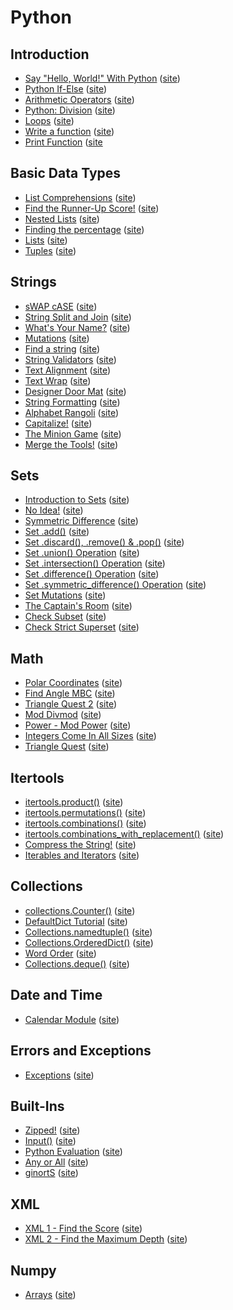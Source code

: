 # Python
## Introduction
- [Say "Hello, World!" With Python](./py-hello-world.py) ([site](https://www.hackerrank.com/challenges/py-hello-world/))
- [Python If-Else](./py-if-else.py) ([site](https://www.hackerrank.com/challenges/py-if-else/))
- [Arithmetic Operators](./python-arithmetic-operators.py) ([site](https://hackerrank.com/challenges/python-arithmetic-operators/))
- [Python: Division](./python-division.py) ([site](https://www.hackerrank.com/challenges/python-division/))
- [Loops](./pyths.py) ([site](https://www.hackerrank.com/challenges/python-loops/))
- [Write a function](./write-a-function.py) ([site](https://www.hackerrank.com/challenges/write-a-function/))
- [Print Function](./python-print.py) ([site](https://www.hackerrank.com/challenges/python-print)

## Basic Data Types
- [List Comprehensions](./list-comprehensions.py) ([site](https://www.hackerrank.com/challenges/list-comprehensions/))
- [Find the Runner-Up Score!](./find-second-maximum-number-in-a-list.py) ([site](https://www.hackerrank.com/challenges/find-second-maximum-number-in-a-list/))
- [Nested Lists](./nested-list.py) ([site](https://www.hackerrank.com/challenges/nested-list/))
- [Finding the percentage](./finding-the-percentage.py) ([site](https://www.hackerrank.com/challenges/finding-the-percentage/))
- [Lists](./python-lists.py) ([site](https://www.hackerrank.com/challenges/python-lists/))
- [Tuples](./python-tuples.py) ([site](https://www.hackerrank.com/challenges/python-tuples/))

## Strings
- [sWAP cASE](./swap-case.py) ([site](https://www.hackerrank.com/challenges/swap-case/))
- [String Split and Join](./python-split-string-and-join.py) ([site](https://www.hackerrank.com/challenges/python-split-string-and-join/))
- [What's Your Name?](./whats-your-name.py) ([site](https://www.hackerrank.com/challenges/whats-your-name/))
- [Mutations](./python-mutations.py) ([site](https://www.hackerrank.com/challenges/python-mutations/))
- [Find a string](./find-a-string.py) ([site](https://www.hackerrank.com/challenges/find-a-string/))
- [String Validators](./string-validators.py) ([site](https://www.hackerrank.com/challenges/string-validators/))
- [Text Alignment](./text-alignment.py) ([site](https://www.hackerrank.com/challenges/text-alignment/))
- [Text Wrap](./text-wrap.py) ([site](https://www.hackerrank.com/challenges/text-wrap/))
- [Designer Door Mat](./designer-door-mat.py) ([site](https://www.hackerrank.com/challenges/designer-door-mat/))
- [String Formatting](./python-string-formatting.py) ([site](https://www.hackerrank.com/challenges/python-string-formatting/))
- [Alphabet Rangoli](./alphabet-rangoli.py) ([site](https://www.hackerrank.com/challenges/alphabet-rangoli/))
- [Capitalize!](./capitalize.py) ([site](https://www.hackerrank.com/challenges/capitalize/))
- [The Minion Game](./the-minion-game.py) ([site](https://www.hackerrank.com/challenges/the-minion-game/))
- [Merge the Tools!](./merge-the-tools.py) ([site](https://www.hackerrank.com/challenges/merge-the-tools/))

## Sets
- [Introduction to Sets](./py-introduction-to-sets.py) ([site](https://www.hackerrank.com/challenges/py-introduction-to-sets/))
- [No Idea!](./no-idea.py) ([site](https://www.hackerrank.com/challenges/no-idea/))
- [Symmetric Difference](./symmetric-difference.py) ([site](https://www.hackerrank.com/challenges/symmetric-difference/))
- [Set .add()](./py-set-add.py) ([site](https://www.hackerrank.com/challenges/py-set-add/))
- [Set .discard(), .remove() & .pop()](./py-set-discard-remove-pop.py) ([site](https://www.hackerrank.com/challenges/py-set-discard-remove-pop/))
- [Set .union() Operation](./py-set-union.py) ([site](https://www.hackerrank.com/challenges/py-set-union/))
- [Set .intersection() Operation](./py-set-intersection-operation.py) ([site](https://www.hackerrank.com/challenges/py-set-intersection-operation/))
- [Set .difference() Operation](./py-set-difference-operation.py) ([site](https://www.hackerrank.com/challenges/py-set-difference-operation/))
- [Set .symmetric_difference() Operation](./py-set-symmetric-difference-operation) ([site](https://www.hackerrank.com/challenges/py-set-symmetric-difference-operation/))
- [Set Mutations](./py-set-mutations.py) ([site](https://www.hackerrank.com/challenges/py-set-mutations/))
- [The Captain's Room](./py-the-captains-room.py) ([site](https://www.hackerrank.com/challenges/py-the-captains-room/))
- [Check Subset](./py-check-subset.py) ([site](https://www.hackerrank.com/challenges/py-check-subset/))
- [Check Strict Superset](./py-check-strict-superset.py) ([site](https://www.hackerrank.com/challenges/py-check-strict-superset/))

## Math
- [Polar Coordinates](./polar-coordinates.py) ([site](https://www.hackerrank.com/challenges/polar-coordinates/))
- [Find Angle MBC](./find-angle.py) ([site](https://www.hackerrank.com/challenges/find-angle/))
- [Triangle Quest 2](./triangle-quest-2.py) ([site](https://www.hackerrank.com/challenges/triangle-quest-2/))
- [Mod Divmod](./python-mod-divmod.py) ([site](https://www.hackerrank.com/challenges/python-mod-divmod/))
- [Power - Mod Power](./python-power-mod-power.py) ([site](https://www.hackerrank.com/challenges/python-power-mod-power/))
- [Integers Come In All Sizes](./python-integers-come-in-all-sizes.py) ([site](https://www.hackerrank.com/challenges/python-integers-come-in-all-sizes/))
- [Triangle Quest](./python-quest-1.py) ([site](https://www.hackerrank.com/challenges/python-quest-1/))

## Itertools
- [itertools.product()](./itertools-product.py) ([site](https://www.hackerrank.com/challenges/itertools-product/))
- [itertools.permutations()](./itertools-permutations.py) ([site](https://www.hackerrank.com/challenges/itertools-permutations/))
- [itertools.combinations()](./itertools-combinations.py) ([site](https://www.hackerrank.com/challenges/itertools-combinations/))
- [itertools.combinations_with_replacement()](./itertools-combinations-with-replacement.py) ([site](https://www.hackerrank.com/challenges/itertools-combinations-with-replacement/))
- [Compress the String!](./compress-the-string.py) ([site](https://www.hackerrank.com/challenges/compress-the-string/))
- [Iterables and Iterators](./iterables-and-iterators.py) ([site](https://www.hackerrank.com/challenges/iterables-and-iterators/))

## Collections
- [collections.Counter()](./collections-counter.py) ([site](https://www.hackerrank.com/challenges/collections-counter/))
- [DefaultDict Tutorial](./defaultdict-tutorial.py) ([site](https://www.hackerrank.com/challenges/defaultdict-tutorial/))
- [Collections.namedtuple()](./py-collections-namedtuple.py) ([site](https://www.hackerrank.com/challenges/py-collections-namedtuple/))
- [Collections.OrderedDict()](./py-collections-ordereddict.py) ([site](https://www.hackerrank.com/challenges/py-collections-ordereddict/))
- [Word Order](./word-order.py) ([site](https://www.hackerrank.com/challenges/word-order/))
- [Collections.deque()](./py-collections-deque.py) ([site](https://www.hackerrank.com/challenges/py-collections-deque/))

## Date and Time
- [Calendar Module](./calendar-module.py) ([site](https://www.hackerrank.com/challenges/calendar-module/))

## Errors and Exceptions
- [Exceptions](./exceptions.py) ([site](https://www.hackerrank.com/challenges/exceptions/))

## Built-Ins
- [Zipped!](./zipped.py) ([site](https://www.hackerrank.com/challenges/zipped/))
- [Input()](./input.py) ([site](https://www.hackerrank.com/challenges/input/))
- [Python Evaluation](./python-eval.py) ([site](https://www.hackerrank.com/challenges/python-eval/))
- [Any or All](./any-or-all.py) ([site](https://www.hackerrank.com/challenges/any-or-all/))
- [ginortS](./ginorts.py) ([site](https://www.hackerrank.com/challenges/ginorts/))

## XML
- [XML 1 - Find the Score](./xml-1-find-the-score.py) ([site](https://www.hackerrank.com/challenges/xml-1-find-the-score/))
- [XML 2 - Find the Maximum Depth](./xml2-find-the-maximum-depth.py) ([site](https://www.hackerrank.com/challenges/xml2-find-the-maximum-depth/))

## Numpy
- [Arrays](./np-arrays.py) ([site](https://www.hackerrank.com/challenges/np-arrays/))